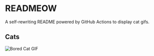 # READMEOW

A self-rewriting README powered by GitHub Actions to display cat gifs.

## Cats

![Bored Cat GIF](https://media0.giphy.com/media/mlvseq9yvZhba/200.gif?cid=9acd02da4h70x9ifb24ipe9j1za055yjehdo13ma0sywzyqw&ep=v1_gifs_search&rid=200.gif&ct=g)
